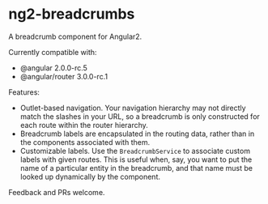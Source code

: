 # ng2-breadcrumbs

A breadcrumb component for Angular2.

Currently compatible with:
 * @angular 2.0.0-rc.5
 * @angular/router 3.0.0-rc.1 

Features:
* Outlet-based navigation.  Your navigation hierarchy may not directly match the slashes in your URL, so a breadcrumb is only constructed for each route within the router hierarchy.
* Breadcrumb labels are encapsulated in the routing data, rather than in the components associated with them.
* Customizable labels.  Use the `BreadcrumbService` to associate custom labels with given routes.  This is useful when, say, you want to put the name of a particular entity in the breadcrumb, and that name must be looked up dynamically by the component.

Feedback and PRs welcome.
